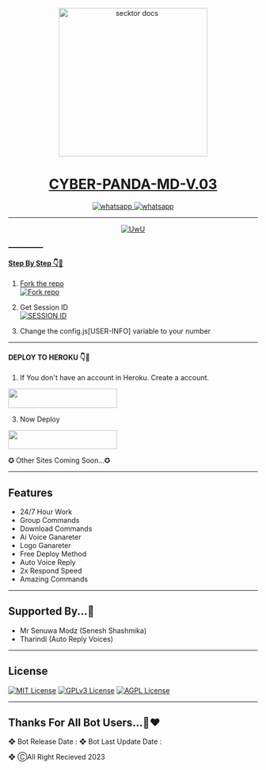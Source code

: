 <p align="center">  
  <a href="https://github.com/CYBER-x-SACHIYA-SL-MD-BOT/CYBER-PANDA-MD-/assets/133668461/0bd96114-4cf2-45ae-8aa4-274ffae18381">
    <img alt="secktor docs" height="300" src="https://github.com/CYBER-x-SACHIYA-SL-MD-BOT/CYBER-PANDA-MD-/assets/133668461/0bd96114-4cf2-45ae-8aa4-274ffae18381">
    <h1 align="center"> CYBER-PANDA-MD-V.03 </h1>
  </a>
</p>  
<p align="center">
  <a aria-label="chat With Creater" href="https://wa.me/+94767233346" target="_blank">
    <img alt="whatsapp" src="https://img.shields.io/badge/Join Group-25D366?style=for-the-badge&logo=whatsapp&logoColor=white" />
  </a>
<a aria-label="Bot Whatsapp" href="https://chat.whatsapp.com/FiVM7anDmin0qnLqWwkgev" target="_blank">
    <img alt="whatsapp" src="https://img.shields.io/badge/Bot%20Whatsapp-25D366?style=for-the-badge&logo=whatsapp&logoColor=white" />
  </a>  
</p>


___________

 <p align="center">
   <a href="https://github.com/CYBER-x-SACHIYA-SL-MD-BOT/CYBER-PANDA-MD-"><img src="http://readme-typing-svg.herokuapp.com?color=FF0000&center=true&vCenter=true&multiline=false&lines=Cyber+Panda+MD;Best+MultiDevice+Bot;Developed+By+Sachiya;Supported+By+Senuwa" alt="UwU">
</p>
___________

#### Step By Step 👇🐼


1. Fork the repo
    <br>
<a href='https://github.com/CYBER-x-SACHIYA-SL-MD-BOT/CYBER-PANDA-MD-/fork' target="_blank"><img alt='Fork repo' src='https://img.shields.io/badge/Fork Repo-100000?style=for-the-badge&logo=scan&logoColor=white&labelColor=black&color=black'/></a>

2. Get Session ID 
    <br>
<a href='https://replit.com/@slsachith93/SL-SACHITH?v=1' target="_blank"><img alt='SESSION ID' src='https://img.shields.io/badge/Session_id-100000?style=for-the-badge&logo=scan&logoColor=white&labelColor=black&color=black'/></a>

3. Change the config.js[USER-INFO] variable to your number


___________


#### DEPLOY TO HEROKU 👇🐼

1. If You don't have an account in Heroku. Create a account.
    <br>
<p <a href="https://signup.heroku.com"> <img src="https://img.shields.io/badge/heroku%20Account-blue?style=for-the-badge&logo=heroku" width="220" height="38.45"/></a></p>

3. Now Deploy
    <br>
<p <a href="https://heroku.com/deploy?template=https://github.com/CYBER-x-SACHIYA-SL-MD-BOT/CYBER-PANDA-MD-"> <img src="https://img.shields.io/badge/Heroku%20Deploy-blue?style=for-the-badge&logo=heroku" width="220" height="38.45"/></a></p>

✪ Other Sites Coming Soon...✪

___________

## Features

- 24/7 Hour Work
- Group Commands
- Download Commands
- Ai Voice Ganareter
- Logo Ganareter
- Free Deploy Method
- Auto Voice Reply
- 2x Respond Speed
- Amazing Commands

___________

## Supported By...📌
- Mr Senuwa Modz (Senesh Shashmika)
- Tharindi (Auto Reply Voices)

___________

## License

[![MIT License](https://img.shields.io/badge/License-MIT-green.svg)](https://choosealicense.com/licenses/mit/)
[![GPLv3 License](https://img.shields.io/badge/License-GPL%20v3-yellow.svg)](https://opensource.org/licenses/)
[![AGPL License](https://img.shields.io/badge/license-AGPL-blue.svg)](http://www.gnu.org/licenses/agpl-3.0)

___________

## Thanks For All Bot Users...🐼❤️


❖ Bot Release Date :
❖ Bot Last Update Date :

❖ ⒸAll Right Recieved 2023

